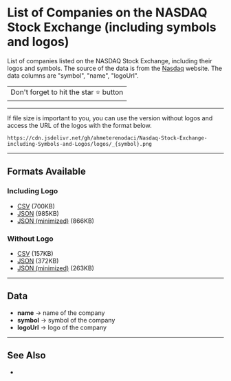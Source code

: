 # List of Companies on the NASDAQ Stock Exchange (including symbols and logos)

List of companies listed on the NASDAQ Stock Exchange, including their logos and symbols. The source of the data is from the [Nasdaq](http://www.nasdaqtrader.com/trader.aspx?id=symboldirdefs) website. The data columns are "symbol", "name", "logoUrl".

<table>
	<tr>
		<td>
			Don't forget to hit the star ⭐ button
		</td>
	</tr>
</table>

---

If file size is important to you, you can use the version without logos and access the URL of the logos with the format below.

`https://cdn.jsdelivr.net/gh/ahmeterenodaci/Nasdaq-Stock-Exchange-including-Symbols-and-Logos/logos/_{symbol}.png`

---

## Formats Available

### Including Logo

-  [CSV](nasdaq.csv) (700KB)
-  [JSON](nasdaq.json) (985KB)
-  [JSON (minimized)](nasdaq.min.json) (866KB)

### Without Logo

-  [CSV](without_logo.csv) (157KB)
-  [JSON](without_logo.json) (372KB)
-  [JSON (minimized)](without_logo.min.json) (263KB)

---

## Data

-  **name** -> name of the company
-  **symbol** -> symbol of the company
-  **logoUrl** -> logo of the company

---

## See Also

-
